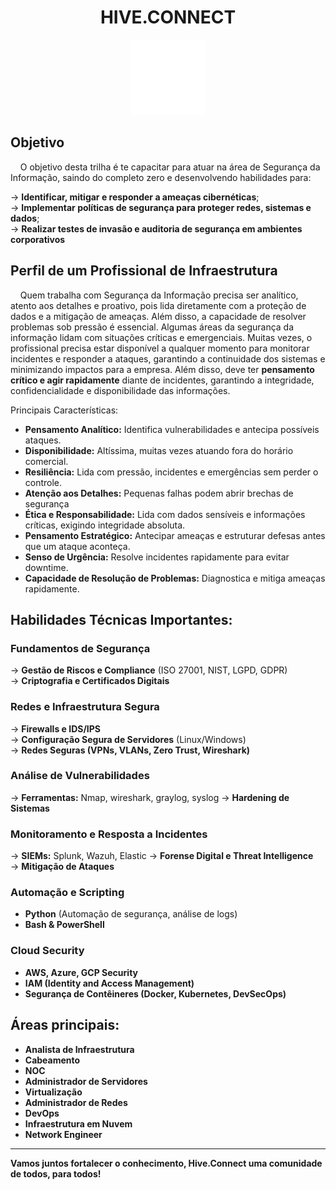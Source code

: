 <h1 align="center">HIVE.CONNECT</h1>
<div align="center">
  <img src="cybersecurity.png" alt="Git" width="120px" />
</div>

## Objetivo
&nbsp;&nbsp;&nbsp;&nbsp;O objetivo desta trilha é te capacitar para atuar na área de Segurança da Informação, saindo do completo zero e desenvolvendo habilidades para:  

→ **Identificar, mitigar e responder a ameaças cibernéticas**;  
→ **Implementar políticas de segurança para proteger redes, sistemas e dados**;  
→ **Realizar testes de invasão e auditoria de segurança em ambientes corporativos**  

## Perfil de um Profissional de Infraestrutura
&nbsp;&nbsp;&nbsp;&nbsp;Quem trabalha com Segurança da Informação precisa ser analítico, atento aos detalhes e proativo, pois lida diretamente com a proteção de dados e a mitigação de ameaças. Além disso, a capacidade de resolver problemas sob pressão é essencial.
Algumas áreas da segurança da informação lidam com situações críticas e emergenciais. Muitas vezes, o profissional precisa estar disponível a qualquer momento para monitorar incidentes e responder a ataques, garantindo a continuidade dos sistemas e minimizando impactos para a empresa. Além disso, deve ter **pensamento crítico e agir rapidamente** diante de incidentes, garantindo a integridade, confidencialidade e disponibilidade das informações.  
  
  Principais Características:

- **Pensamento Analítico:** Identifica vulnerabilidades e antecipa possíveis ataques.  
- **Disponibilidade:** Altíssima, muitas vezes atuando fora do horário comercial.  
- **Resiliência:** Lida com pressão, incidentes e emergências sem perder o controle.  
- **Atenção aos Detalhes:** Pequenas falhas podem abrir brechas de segurança  
- **Ética e Responsabilidade:** Lida com dados sensíveis e informações críticas, exigindo integridade absoluta.
- **Pensamento Estratégico:** Antecipar ameaças e estruturar defesas antes que um ataque aconteça.
- **Senso de Urgência:** Resolve incidentes rapidamente para evitar downtime.  
- **Capacidade de Resolução de Problemas:** Diagnostica e mitiga ameaças rapidamente.

## Habilidades Técnicas Importantes:
### Fundamentos de Segurança  
→ **Gestão de Riscos e Compliance** (ISO 27001, NIST, LGPD, GDPR)  
→ **Criptografia e Certificados Digitais** 
### Redes e Infraestrutura Segura  
→ **Firewalls e IDS/IPS**  
→ **Configuração Segura de Servidores** (Linux/Windows)  
→ **Redes Seguras (VPNs, VLANs, Zero Trust, Wireshark)**  
###  Análise de Vulnerabilidades 
→ **Ferramentas:** Nmap, wireshark, graylog, syslog
→ **Hardening de Sistemas**  
### Monitoramento e Resposta a Incidentes  
→ **SIEMs:** Splunk, Wazuh, Elastic
→ **Forense Digital e Threat Intelligence**  
→ **Mitigação de Ataques**  
### Automação e Scripting  
- **Python** (Automação de segurança, análise de logs)  
- **Bash & PowerShell**  
### Cloud Security  
- **AWS, Azure, GCP Security**  
- **IAM (Identity and Access Management)**  
- **Segurança de Contêineres (Docker, Kubernetes, DevSecOps)**  

## Áreas principais:
- **Analista de Infraestrutura**  
- **Cabeamento**  
- **NOC**  
- **Administrador de Servidores**  
- **Virtualização**  
- **Administrador de Redes**  
- **DevOps**  
- **Infraestrutura em Nuvem**  
- **Network Engineer**  

---
**Vamos juntos fortalecer o conhecimento, Hive.Connect uma comunidade de todos, para todos!**  

